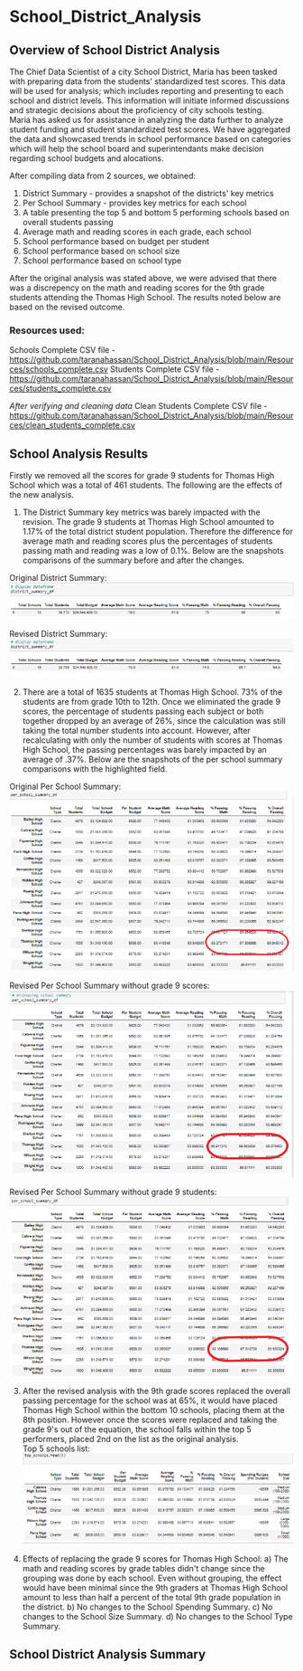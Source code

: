 # School_District_Analysis

## Overview of School District Analysis

The Chief Data Scientist of a city School District, Maria has been tasked with preparing data from the students' standardized test scores.  This data will be used for analysis; which includes reporting and presenting to each school and district levels.  This information will initiate informed discussions and strategic decisions about the proficiency of city schools testing.  
Maria has asked us for assistance in analyzing the data further to analyze student funding and student standardized test scores.  We have aggregated the data and showcased trends in school performance based on categories which will help the school board and superintendants make decision regarding school budgets and alocations.

After compiling data from 2 sources, we obtained:
  
  1.  District Summary - provides a snapshot of the districts' key metrics
  2.  Per School Summary - provides key metrics for each school
  3.  A table presenting the top 5 and bottom 5 performing schools based on overall students passing
  4.  Average math and reading scores in each grade, each school
  5.  School performance based on budget per student
  6.  School performance based on school size
  7.  School performance based on school type

After the original analysis was stated above, we were advised that there was a discrepency on the math and reading scores for the 9th grade students attending the Thomas High School.  The results noted below are based on the revised outcome.

### Resources used:
Schools Complete CSV file - https://github.com/taranahassan/School_District_Analysis/blob/main/Resources/schools_complete.csv
Students Complete CSV file - https://github.com/taranahassan/School_District_Analysis/blob/main/Resources/students_complete.csv

*After verifying and cleaning data* Clean Students Complete CSV file - https://github.com/taranahassan/School_District_Analysis/blob/main/Resources/clean_students_complete.csv


## School Analysis Results
Firstly we removed all the scores for grade 9 students for Thomas High School which was a total of 461 students.  The following are the effects of the new analysis.
  
  1.  The District Summary key metrics was barely impacted with the revision.  The grade 9 students at Thomas High School amounted to 1.17% of the total district student        population.  Therefore the difference for average math and reading scores plus the percentages of students passing math and reading was a low of 0.1%.  Below are the snapshots comparisons of the summary before and after the changes.

Original District Summary:
![Original_District_summary](https://github.com/taranahassan/School_District_Analysis/blob/main/Screenshot_examples/Original_District_summary.png?raw=true)

Revised District Summary:
![Revised_District_summary](https://github.com/taranahassan/School_District_Analysis/blob/main/Screenshot_examples/Revised_District_summary.png?raw=true)
  
  2.  There are a total of 1635 students at Thomas High School.  73% of the students are from grade 10th to 12th.  Once we eliminated the grade 9 scores, the percentage of students passing each subject or both together dropped by an average of 26%, since the calculation was still taking the total number students into account.  However, after recalculating with only the number of students with scores at Thomas High School, the passing percentages was barely impacted by an average of .37%.  Below are the snapshots of the per school summary comparisons with the highlighted field.
  
Original Per School Summary:
![Original_School_summary](https://github.com/taranahassan/School_District_Analysis/blob/main/Screenshot_examples/Original_Per_School_summary.png?raw=true)

Revised Per School Summary without grade 9 scores:
![Revised_Per_School_summary_without_9th_scores](https://github.com/taranahassan/School_District_Analysis/blob/main/Screenshot_examples/Revised_Per_School_summary_without_9th_scores.png?raw=true)

Revised Per School Summary without grade 9 students:
![Revised_Per_School_summary_without_9th_grade](https://github.com/taranahassan/School_District_Analysis/blob/main/Screenshot_examples/Revised_Per_School_summary_without_9th_grade.png?raw=true)
  
  3.  After the revised analysis with the 9th grade scores replaced the overall passing percentage for the school was at 65%, it would have placed Thomas High School within the bottom 10 schools, placing them at the 8th position.  However once the scores were replaced and taking the grade 9's out of the equation, the school falls within the top 5 performers, placed 2nd on the list as the original analysis.  
Top 5 schools list:
![Revised_top_5_schools](https://github.com/taranahassan/School_District_Analysis/blob/main/Screenshot_examples/Revised_top_5_schools.png?raw=true)
  
  4.  Effects of replacing the grade 9 scores for Thomas High School:
    a)  The math and reading scores by grade tables didn't change since the grouping was done by each school.  Even without grouping, the effect would have been minimal since the 9th graders at Thomas High School amount to less than half a percent of the total 9th grade population in the district.
    b)  No changes to the School Spending Summary.
    c)  No changes to the School Size Summary.
    d)  No changes to the School Type Summary.


## School District Analysis Summary



